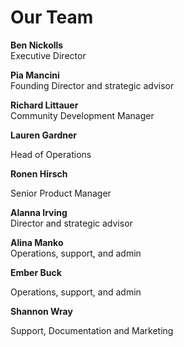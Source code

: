 # Our Team

**Ben Nickolls**\
Executive Director

**Pia Mancini**\
Founding Director and strategic advisor

**Richard Littauer**\
Community Development Manager

**Lauren Gardner**

Head of Operations

**Ronen Hirsch**

Senior Product Manager

**Alanna Irving**\
Director and strategic advisor

**Alina Manko**\
Operations, support, and admin

**Ember Buck**

Operations, support, and admin

**Shannon Wray**&#x20;

Support, Documentation and Marketing&#x20;



